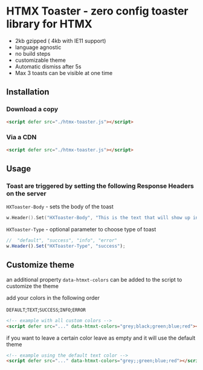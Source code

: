 # HTMX Toaster - zero config toaster library for HTMX

- 2kb gzipped ( 4kb with IE11 support)
- language agnostic
- no build steps
- customizable theme
- Automatic dismiss after 5s
- Max 3 toasts can be visible at one time

## Installation

### Download a copy

```html
<script defer src="./htmx-toaster.js"></script>
```

### Via a CDN

```html
<script defer src="./htmx-toaster.js"></script>
```

## Usage

### Toast are triggered by setting the following Response Headers on the server

`HXToaster-Body` - sets the body of the toast

```go
w.Header().Set("HXToaster-Body", "This is the text that will show up in the body of the toast")
```

`HXToaster-Type` - optional parameter to choose type of toast

```js
//  "default", "success", "info", "error"
w.Header().Set("HXToaster-Type", "success");
```

## Customize theme

an additional property `data-htmxt-colors` can be added to the script to customize the theme

add your colors in the following order

`DEFAULT`;`TEXT`;`SUCCESS`;`INFO`;`ERROR`

```html
<!-- example with all custom colors -->
<script defer src="..." data-htmxt-colors="grey;black;green;blue;red"></script>
```

if you want to leave a certain color leave as empty and it will use the default theme

```html
<!-- example using the default text color -->
<script defer src="..." data-htmxt-colors="grey;;green;blue;red"></script>
```
